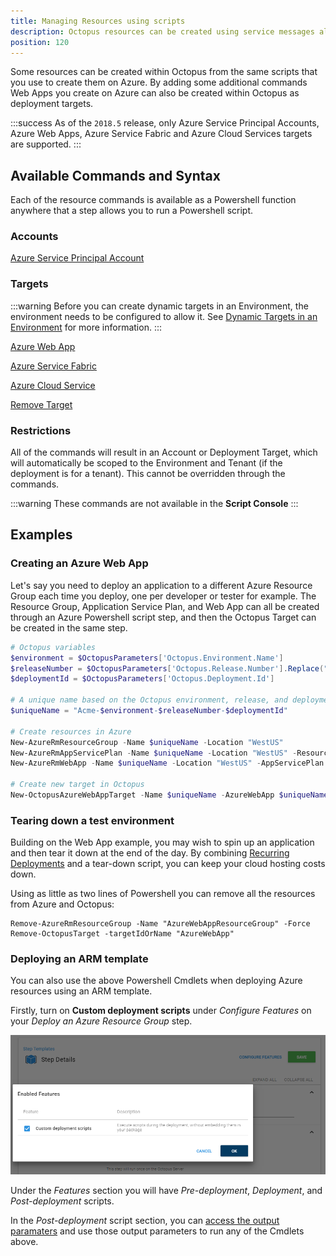 ```yaml
---
title: Managing Resources using scripts
description: Octopus resources can be created using service messages allowing resources that you currently can script in Azure to be modeled in Octopus.
position: 120
---
```


Some resources can be created within Octopus from the same scripts that you use to create them on Azure. By adding some additional commands Web Apps you create on Azure can also be created within Octopus as deployment targets.

:::success
As of the `2018.5` release, only Azure Service Principal Accounts, Azure Web Apps, Azure Service Fabric and Azure Cloud Services targets are supported.
:::

## Available Commands and Syntax

Each of the resource commands is available as a Powershell function anywhere that a step allows you to run a Powershell script.

### Accounts

[Azure Service Principal Account](/docs/infrastructure/dynamic-infrastructure/azure-accounts.md)

### Targets

:::warning
Before you can create dynamic targets in an Environment, the environment needs to be configured to allow it. See [Dynamic Targets in an Environment](/docs/infrastructure/environments/index.md#dynamic-targets-in-an-environment) for more information.
:::

[Azure Web App](/docs/infrastructure/dynamic-infrastructure/azure-web-app-target.md)

[Azure Service Fabric](/docs/infrastructure/dynamic-infrastructure/azure-service-fabric-target.md)

[Azure Cloud Service](/docs/infrastructure/dynamic-infrastructure/azure-cloud-service-target.md)

[Remove Target](/docs/infrastructure/dynamic-infrastructure/remove-target.md)

### Restrictions

All of the commands will result in an Account or Deployment Target, which will automatically be scoped to the Environment and Tenant (if the deployment is for a tenant).
This cannot be overridden through the commands.

:::warning
These commands are not available in the **Script Console**
:::


## Examples

### Creating an Azure Web App

Let's say you need to deploy an application to a different Azure Resource Group each time you deploy, one per developer or tester for example. The Resource Group, Application Service Plan, and Web App can all be created through an Azure Powershell script step, and then the Octopus Target can be created in the same step.

```powershell
# Octopus variables
$environment = $OctopusParameters['Octopus.Environment.Name']
$releaseNumber = $OctopusParameters['Octopus.Release.Number'].Replace(".", "-")
$deploymentId = $OctopusParameters['Octopus.Deployment.Id']

# A unique name based on the Octopus environment, release, and deployment
$uniqueName = "Acme-$environment-$releaseNumber-$deploymentId"

# Create resources in Azure
New-AzureRmResourceGroup -Name $uniqueName -Location "WestUS"
New-AzureRmAppServicePlan -Name $uniqueName -Location "WestUS" -ResourceGroupName $uniqueName -Tier Free
New-AzureRmWebApp -Name $uniqueName -Location "WestUS" -AppServicePlan $uniqueName -ResourceGroupName $uniqueName

# Create new target in Octopus
New-OctopusAzureWebAppTarget -Name $uniqueName -AzureWebApp $uniqueName -AzureResourceGroupName $uniqueName -OctopusAccountIdOrName "my-octopus-azure-serviceprincipal-account" -OctopusRoles "acme-web"
```

### Tearing down a test environment

Building on the Web App example, you may wish to spin up an application and then tear it down at the end of the day. By combining [Recurring Deployments](https://octopus.com/blog/recurring-deployments) and a tear-down script, you can keep your cloud hosting costs down.

Using as little as two lines of Powershell you can remove all the resources from Azure and Octopus:
```
Remove-AzureRmResourceGroup -Name "AzureWebAppResourceGroup" -Force
Remove-OctopusTarget -targetIdOrName "AzureWebApp"
```

### Deploying an ARM template

You can also use the above Powershell Cmdlets when deploying Azure resources using an ARM template.

Firstly, turn on **Custom deployment scripts** under _Configure Features_ on your _Deploy an Azure Resource Group_ step.

![Configure features on ARM template step](arm-template-step-configure-features.png "width=500")

Under the _Features_ section you will have _Pre-deployment_, _Deployment_, and _Post-deployment_ scripts.

In the _Post-deployment_ script section, you can [access the output paramaters](/docs/deployment-examples/azure-deployments/resource-groups/index.md#DeployusinganAzureResourceGroupTemplate-AccessingARMtemplateoutputparameters) and use those output parameters to run any of the Cmdlets above.
